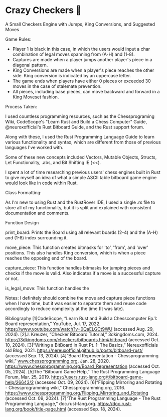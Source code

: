 # Crazy Checkers 🤪
A Small Checkers Engine with Jumps, King Conversions, and Suggested Moves


Game Rules:
- Player 1 is black in this case, in which the users would input a char combination of legal moves spanning from (A-H) and (1-8).
- Captures are made when a player jumps another player's piece in a diagonal pattern.
- King Conversions are made when a player's piece reaches the other side. King conversion is indicated by an uppercase letter.
- The game ends when players have either 0 pieces or exceeded 30 moves in the case of stalemate prevention.
- All pieces, including base pieces, can move backward and forward in a King Moveset fashion.

Process Taken:

I used countless programming resources, such as the Chessprograming Wiki, CodeScope's "Learn Rust and Build a Chess Computer" Guide, @neuroxofficial's Rust Bitboard Guide, and the Rust support forum.

Along with these, I used the Rust Programming Language Guide to learn various functionality and syntax, which are different from those of previous languages I've worked with.

Some of these new concepts included Vectors, Mutable Objects, Structs, Let Functionality, .abs, and Bit Shifting IE (<<).

I spent a lot of time researching previous users' chess engines built in Rust to give myself an idea of what a simple ASCII table bitboard game engine would look like in code within Rust.

Class Formatting:

As I'm new to using Rust and the RustRover IDE, I used a single .rs file to store all of my functionality, but it is split and explained with consistent documentation and comments.

Function Design

print_board: Prints the Board using all relevant boards (2-4) and the (A-H) and (1-8) index surrounding it. 

move_piece: This function creates bitmasks for 'to', 'from', and 'over' positions. This also handles King conversion, which is when a piece reaches the opposing end of the board.

capture_piece: This function handles bitmasks for jumping pieces and checks if the move is valid. Also indicates if a move is a successful capture or not.

is_legal_move: This function handles the 

Notes: I definitely should combine the move and capture piece functions when I have time, but it was easier to separate them and reuse code accordingly to reduce complexity at the time (It was late).






Bibliography
[1]CodeScope, “Learn Rust and Build a Chesscomputer Ep.1: Board representation,” YouTube, Jul. 17, 2022. https://www.youtube.com/watch?v=0QaELGCt9WU (accessed Aug. 29, 2024).
[2]J. Kreuzer, “Checker Bitboard Tutorial,” 3dkingdoms.com, 2024. https://3dkingdoms.com/checkers/bitboards.htm#bitboard (accessed Oct. 10, 2024).
[3]“Writing a BitBoard in Rust Pt. 1: The Basics,” Nereuxofficials old Blog, 2021. https://nereuxofficial.github.io/posts/bitboard-rust/ (accessed Sep. 13, 2024).
[4]“Board Representation - Chessprogramming wiki,” www.chessprogramming.org, Jan. 28, 2020. https://www.chessprogramming.org/Board_Representation (accessed Oct. 05, 2024).
[5]The “Bitboard Game Help,” The Rust Programming Language Forum, Mar. 25, 2019. https://users.rust-lang.org/t/bitboard-game-help/26643/2 (accessed Oct. 09, 2024).
[6]“Flipping Mirroring and Rotating - Chessprogramming wiki,” Chessprogramming.org, 2016. https://www.chessprogramming.org/Flipping_Mirroring_and_Rotating (accessed Oct. 09, 2024).
[7]“The Rust Programming Language - The Rust Programming Language,” doc.rust-lang.org. https://doc.rust-lang.org/book/title-page.html (accessed Sep. 18, 2024).

